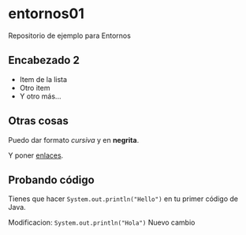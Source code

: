 # entornos01
Repositorio de ejemplo para Entornos


## Encabezado 2

- Item de la lista
- Otro item
- Y otro más...


## Otras cosas

Puedo dar formato *cursiva* y en **negrita**.

Y poner [enlaces](http://gregoriofer.com).


## Probando código

Tienes que hacer `System.out.println("Hello")` en tu primer código de Java.

Modificacion: `System.out.println("Hola")` Nuevo cambio




